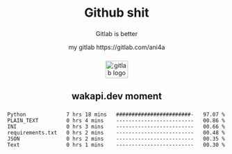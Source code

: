 <h1 align="center">Github shit</h1>

###

<p align="center">Gitlab is better</p>

<p align="center">my gitlab https://gitlab.com/ani4a</p>

###

<div align="center">
  <img src="https://cdn.jsdelivr.net/gh/devicons/devicon/icons/gitlab/gitlab-original.svg" height="40" width="52" alt="gitlab logo"  />
</div>

###

<h2 align="center">wakapi.dev moment</h2>

###

<!--START_SECTION:waka-->

```text
Python             7 hrs 18 mins   ########################-   97.07 %
PLAIN_TEXT         0 hrs 4 mins    -------------------------   00.86 %
INI                0 hrs 3 mins    -------------------------   00.66 %
requirements.txt   0 hrs 2 mins    -------------------------   00.48 %
JSON               0 hrs 2 mins    -------------------------   00.35 %
Text               0 hrs 1 mins    -------------------------   00.30 %
```

<!--END_SECTION:waka-->

###
